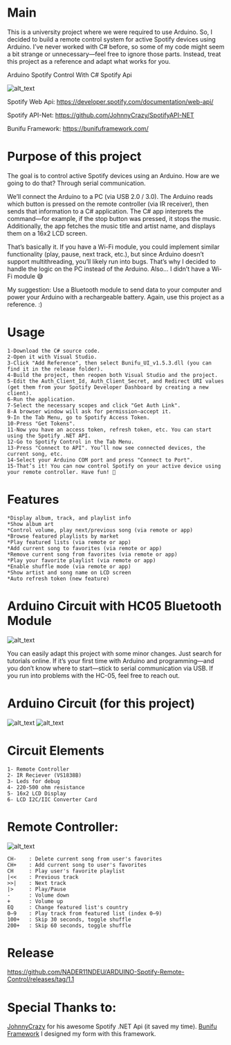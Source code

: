 # Main 

This is a university project where we were required to use Arduino. So, I decided to build a remote control system for active Spotify devices using Arduino.
I’ve never worked with C# before, so some of my code might seem a bit strange or unnecessary—feel free to ignore those parts. Instead, treat this project as a reference and adapt what works for you.

Arduino Spotify Control With C# Spotify Api

![alt_text](https://i.imgur.com/AciutFS.png)


Spotify Web Api: https://developer.spotify.com/documentation/web-api/

Spotify API-Net: https://github.com/JohnnyCrazy/SpotifyAPI-NET

Bunifu Framework: https://bunifuframework.com/

  
# Purpose of this project

The goal is to control active Spotify devices using an Arduino.
How are we going to do that? Through serial communication.

We’ll connect the Arduino to a PC (via USB 2.0 / 3.0). The Arduino reads which button is pressed on the remote controller (via IR receiver), then sends that information to a C# application.
The C# app interprets the command—for example, if the stop button was pressed, it stops the music.
Additionally, the app fetches the music title and artist name, and displays them on a 16x2 LCD screen.

That’s basically it. If you have a Wi-Fi module, you could implement similar functionality (play, pause, next track, etc.), but since Arduino doesn’t support multithreading, you’ll likely run into bugs. That’s why I decided to handle the logic on the PC instead of the Arduino.
Also… I didn’t have a Wi-Fi module 😅

My suggestion: Use a Bluetooth module to send data to your computer and power your Arduino with a rechargeable battery.
Again, use this project as a reference. :)

# Usage
```
1-Download the C# source code.
2-Open it with Visual Studio.
3-Click "Add Reference", then select Bunifu_UI_v1.5.3.dll (you can find it in the release folder).
4-Build the project, then reopen both Visual Studio and the project.
5-Edit the Auth_Client_Id, Auth_Client_Secret, and Redirect URI values (get them from your Spotify Developer Dashboard by creating a new client).
6-Run the application.
7-Select the necessary scopes and click "Get Auth Link".
8-A browser window will ask for permission—accept it.
9-In the Tab Menu, go to Spotify Access Token.
10-Press "Get Tokens".
11-Now you have an access token, refresh token, etc. You can start using the Spotify .NET API.
12-Go to Spotify Control in the Tab Menu.
13-Press "Connect to API". You’ll now see connected devices, the current song, etc.
14-Select your Arduino COM port and press "Connect to Port".
15-That’s it! You can now control Spotify on your active device using your remote controller. Have fun! 🎉
```

# Features
```
*Display album, track, and playlist info
*Show album art
*Control volume, play next/previous song (via remote or app)
*Browse featured playlists by market
*Play featured lists (via remote or app)
*Add current song to favorites (via remote or app)
*Remove current song from favorites (via remote or app)
*Play your favorite playlist (via remote or app)
*Enable shuffle mode (via remote or app)
*Show artist and song name on LCD screen
*Auto refresh token (new feature)
```

# Arduino Circuit with HC05 Bluetooth Module
![alt_text](https://i.imgur.com/02xA6jN.png)

You can easily adapt this project with some minor changes. Just search for tutorials online.
If it’s your first time with Arduino and programming—and you don’t know where to start—stick to serial communication via USB.
If you run into problems with the HC-05, feel free to reach out.

# Arduino Circuit (for this project)
![alt_text](https://i.imgur.com/zyQlwpS.png)
![alt_text](https://i.imgur.com/TlGhO2C.png)

# Circuit Elements
```
1- Remote Controller
2- IR Reciever (VS1838B)
3- Leds for debug
4- 220-500 ohm resistance
5- 16x2 LCD Display
6- LCD I2C/IIC Converter Card
```
# Remote Controller:
![alt_text](https://i.imgur.com/3LikE9M.png)

```
CH-    : Delete current song from user's favorites  
CH+    : Add current song to user's favorites  
CH     : Play user's favorite playlist  
|<<    : Previous track  
>>|    : Next track  
|>     : Play/Pause  
-      : Volume down  
+      : Volume up  
EQ     : Change featured list's country  
0–9    : Play track from featured list (index 0–9)  
100+   : Skip 30 seconds, toggle shuffle  
200+   : Skip 60 seconds, toggle shuffle  

```

# Release
https://github.com/NADER11NDEU/ARDUINO-Spotify-Remote-Control/releases/tag/1.1

# Special Thanks to:
[JohnnyCrazy](https://github.com/JohnnyCrazy) for his awesome Spotify .NET Api (it saved my time).
[Bunifu Framework](https://bunifuframework.com/) I designed my form with this framework.
